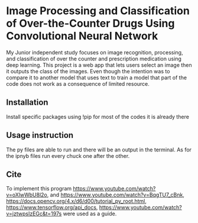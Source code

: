 # Image Processing and Classification of Over-the-Counter Drugs Using Convolutional Neural Network

My Junior independent study focuses on image recognition, processing, 
and classification of over the counter and prescription medication using deep learning.
This project is a web app that lets users select an image then it 
outputs the class of the images. 
Even though the intention was to compare it to another model that uses text to train a model
that part of the code does not work as a consequence of limited resource.

## Installation
Install specific packages using !pip <package> for most of the codes it is already there

## Usage instruction 
The py files are able to run and there will be an output in the terminal. As for the ipnyb files 
run every chuck one after the other.

## Cite
To implement this program https://www.youtube.com/watch?v=oXlwWbU8l2o,
and https://www.youtube.com/watch?v=BqgTU7_cBnk, 
https://docs.opencv.org/4.x/d6/d00/tutorial_py_root.html,
https://www.tensorflow.org/api_docs,
https://www.youtube.com/watch?v=jztwpsIzEGc&t=197s were used as a guide.
